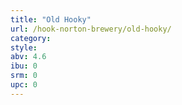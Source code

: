 ```yaml
---
title: "Old Hooky"
url: /hook-norton-brewery/old-hooky/
category: 
style: 
abv: 4.6
ibu: 0
srm: 0
upc: 0
---
```


